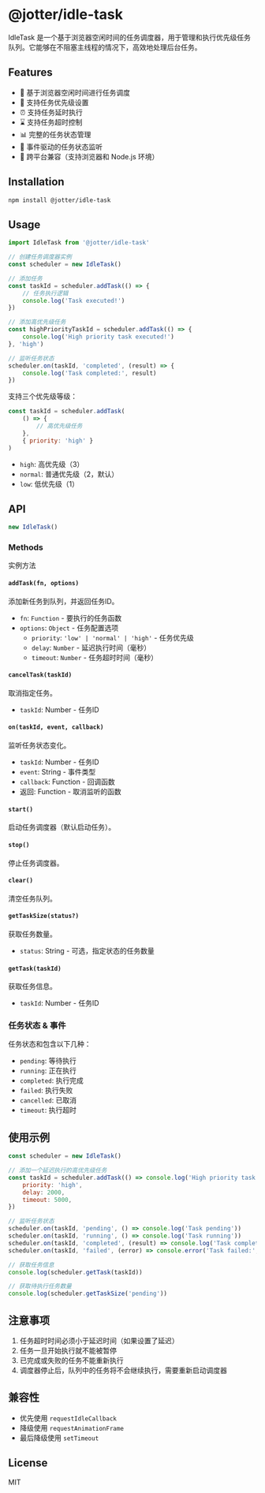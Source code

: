 # @jotter/idle-task

IdleTask 是一个基于浏览器空闲时间的任务调度器，用于管理和执行优先级任务队列。它能够在不阻塞主线程的情况下，高效地处理后台任务。

## Features

- 🚀 基于浏览器空闲时间进行任务调度
- 🚥 支持任务优先级设置
- ⏰ 支持任务延时执行
- ⌛ 支持任务超时控制
- 📊 完整的任务状态管理
- 🎯 事件驱动的任务状态监听
- 💪 跨平台兼容（支持浏览器和 Node.js 环境）

## Installation

```bash
npm install @jotter/idle-task
```

## Usage

```javascript
import IdleTask from '@jotter/idle-task'

// 创建任务调度器实例
const scheduler = new IdleTask()

// 添加任务
const taskId = scheduler.addTask(() => {
	// 任务执行逻辑
	console.log('Task executed!')
})

// 添加高优先级任务
const highPriorityTaskId = scheduler.addTask(() => {
	console.log('High priority task executed!')
}, 'high')

// 监听任务状态
scheduler.on(taskId, 'completed', (result) => {
	console.log('Task completed:', result)
})
```

支持三个优先级等级：

```javascript
const taskId = scheduler.addTask(
	() => {
		// 高优先级任务
	},
	{ priority: 'high' }
)
```

- `high`: 高优先级（3）
- `normal`: 普通优先级（2，默认）
- `low`: 低优先级（1）

## API

```typescript
new IdleTask()
```

### Methods

实例方法

#### `addTask(fn, options)`

添加新任务到队列，并返回任务ID。

- `fn`: `Function` - 要执行的任务函数
- `options`: `Object` - 任务配置选项
  - `priority`: `'low' | 'normal' | 'high'` - 任务优先级
  - `delay`: `Number` - 延迟执行时间（毫秒）
  - `timeout`: `Number` - 任务超时时间（毫秒）

#### `cancelTask(taskId)`

取消指定任务。

- `taskId`: Number - 任务ID

#### `on(taskId, event, callback)`

监听任务状态变化。

- `taskId`: Number - 任务ID
- `event`: String - 事件类型
- `callback`: Function - 回调函数
- 返回: Function - 取消监听的函数

#### `start()`

启动任务调度器（默认启动任务）。

#### `stop()`

停止任务调度器。

#### `clear()`

清空任务队列。

#### `getTaskSize(status?)`

获取任务数量。

- `status`: String - 可选，指定状态的任务数量

#### `getTask(taskId)`

获取任务信息。

- `taskId`: Number - 任务ID

### 任务状态 & 事件

任务状态和包含以下几种：

- `pending`: 等待执行
- `running`: 正在执行
- `completed`: 执行完成
- `failed`: 执行失败
- `cancelled`: 已取消
- `timeout`: 执行超时

## 使用示例

```javascript
const scheduler = new IdleTask()

// 添加一个延迟执行的高优先级任务
const taskId = scheduler.addTask(() => console.log('High priority task executed!'), {
	priority: 'high',
	delay: 2000,
	timeout: 5000,
})

// 监听任务状态
scheduler.on(taskId, 'pending', () => console.log('Task pending'))
scheduler.on(taskId, 'running', () => console.log('Task running'))
scheduler.on(taskId, 'completed', (result) => console.log('Task completed:', result))
scheduler.on(taskId, 'failed', (error) => console.error('Task failed:', error))

// 获取任务信息
console.log(scheduler.getTask(taskId))

// 获取待执行任务数量
console.log(scheduler.getTaskSize('pending'))
```

## 注意事项

1. 任务超时时间必须小于延迟时间（如果设置了延迟）
2. 任务一旦开始执行就不能被暂停
3. 已完成或失败的任务不能重新执行
4. 调度器停止后，队列中的任务将不会继续执行，需要重新启动调度器

## 兼容性

- 优先使用 `requestIdleCallback`
- 降级使用 `requestAnimationFrame`
- 最后降级使用 `setTimeout`

## License

MIT
